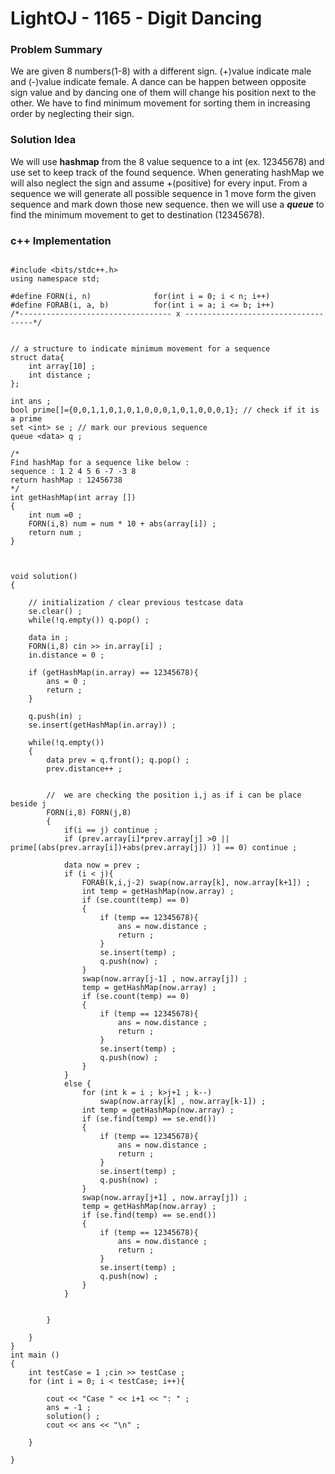 
# LightOJ - 1165 - Digit Dancing



### Problem Summary

We are given 8 numbers(1-8) with a different sign. (+)value indicate male and (-)value indicate female. A dance can be happen between opposite sign value and by dancing one of them will change his position next to the other. We have to find minimum movement for sorting them in increasing order by neglecting their sign.


### Solution Idea

We will use **hashmap** from the 8 value sequence to a int (ex. 12345678) and use set to keep track of the found sequence. When generating hashMap we will also neglect the sign and assume +(positive) for every input. From a sequence we will generate all possible sequence in 1 move form the given sequence and mark down those new sequence. then we will use a ***queue*** to find the minimum movement to get to destination (12345678).





### c++ Implementation
```

#include <bits/stdc++.h>
using namespace std;

#define FORN(i, n)              for(int i = 0; i < n; i++)
#define FORAB(i, a, b)          for(int i = a; i <= b; i++)
/*---------------------------------- x ------------------------------------*/


// a structure to indicate minimum movement for a sequence
struct data{
    int array[10] ;
    int distance ;
};

int ans ;
bool prime[]={0,0,1,1,0,1,0,1,0,0,0,1,0,1,0,0,0,1}; // check if it is a prime
set <int> se ; // mark our previous sequence
queue <data> q ; 

/*
Find hashMap for a sequence like below :
sequence : 1 2 4 5 6 -7 -3 8
return hashMap : 12456738
*/
int getHashMap(int array [])
{
    int num =0 ;
    FORN(i,8) num = num * 10 + abs(array[i]) ;
    return num ;
}



void solution()
{

    // initialization / clear previous testcase data
    se.clear() ;
    while(!q.empty()) q.pop() ;

    data in ;
    FORN(i,8) cin >> in.array[i] ;
    in.distance = 0 ;

    if (getHashMap(in.array) == 12345678){
        ans = 0 ;
        return ;
    }
    
    q.push(in) ;
    se.insert(getHashMap(in.array)) ;

    while(!q.empty())
    {
        data prev = q.front(); q.pop() ;
        prev.distance++ ;


        //  we are checking the position i,j as if i can be place beside j 
        FORN(i,8) FORN(j,8)
        {
            if(i == j) continue ;
            if (prev.array[i]*prev.array[j] >0 || prime[(abs(prev.array[i])+abs(prev.array[j]) )] == 0) continue ;
            
            data now = prev ;
            if (i < j){
                FORAB(k,i,j-2) swap(now.array[k], now.array[k+1]) ;
                int temp = getHashMap(now.array) ;
                if (se.count(temp) == 0)
                {
                    if (temp == 12345678){
                        ans = now.distance ;
                        return ;
                    }
                    se.insert(temp) ;
                    q.push(now) ;
                }
                swap(now.array[j-1] , now.array[j]) ;
                temp = getHashMap(now.array) ;
                if (se.count(temp) == 0)
                {
                    if (temp == 12345678){
                        ans = now.distance ;
                        return ;
                    }
                    se.insert(temp) ;
                    q.push(now) ;
                }
            }
            else {
                for (int k = i ; k>j+1 ; k--) 
                    swap(now.array[k] , now.array[k-1]) ;
                int temp = getHashMap(now.array) ;
                if (se.find(temp) == se.end())
                {
                    if (temp == 12345678){
                        ans = now.distance ;
                        return ;
                    }
                    se.insert(temp) ;
                    q.push(now) ;
                }
                swap(now.array[j+1] , now.array[j]) ;
                temp = getHashMap(now.array) ;
                if (se.find(temp) == se.end())
                {
                    if (temp == 12345678){
                        ans = now.distance ;
                        return ;
                    }
                    se.insert(temp) ;
                    q.push(now) ;
                }
            }
            

        }

    }
}
int main ()
{
    int testCase = 1 ;cin >> testCase ;
    for (int i = 0; i < testCase; i++){

        cout << "Case " << i+1 << ": " ;
        ans = -1 ;
        solution() ;
        cout << ans << "\n" ;

    }
        
}

```
